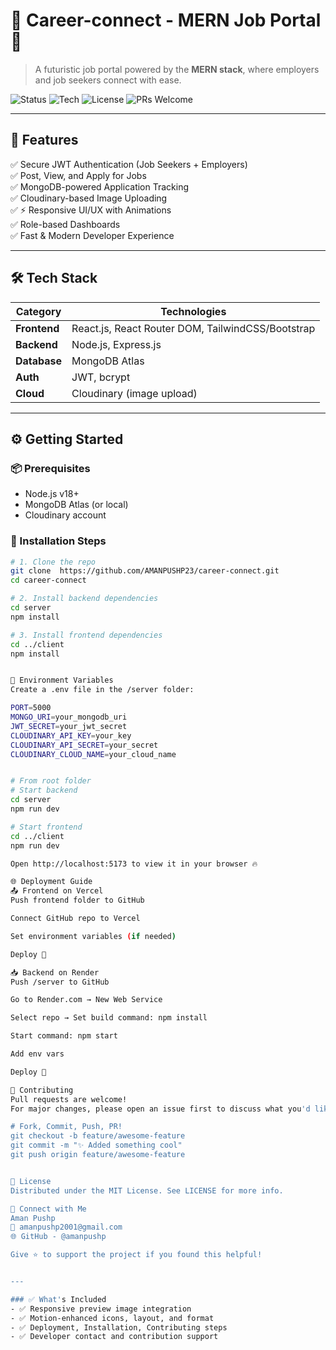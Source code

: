 # 💼 Career-connect - MERN Job Portal 🚀



> A futuristic job portal powered by the **MERN stack**, where employers and job seekers connect with ease.

![Status](https://img.shields.io/badge/status-active-brightgreen?style=flat-square)
![Tech](https://img.shields.io/badge/MERN%20Stack-MongoDB%2CExpress%2CReact%2CNode-blue?style=flat-square)
![License](https://img.shields.io/badge/license-MIT-lightgrey?style=flat-square)
![PRs Welcome](https://img.shields.io/badge/PRs-welcome-green?style=flat-square)

---

## 🌟 Features

✅ Secure JWT Authentication (Job Seekers + Employers)  
✅ Post, View, and Apply for Jobs  
✅ MongoDB-powered Application Tracking  
✅ Cloudinary-based Image Uploading  
✅ ⚡ Responsive UI/UX with Animations  
✅ Role-based Dashboards  
✅ Fast & Modern Developer Experience

---

## 🛠️ Tech Stack

| Category       | Technologies                                     |
|----------------|--------------------------------------------------|
| **Frontend**   | React.js, React Router DOM, TailwindCSS/Bootstrap |
| **Backend**    | Node.js, Express.js                              |
| **Database**   | MongoDB Atlas                                    |
| **Auth**       | JWT, bcrypt                                       |
| **Cloud**      | Cloudinary (image upload)                        |

---

## ⚙️ Getting Started

### 📦 Prerequisites

- Node.js v18+  
- MongoDB Atlas (or local)  
- Cloudinary account  

### 🚀 Installation Steps

```bash
# 1. Clone the repo
git clone  https://github.com/AMANPUSHP23/career-connect.git
cd career-connect

# 2. Install backend dependencies
cd server
npm install

# 3. Install frontend dependencies
cd ../client
npm install


🔐 Environment Variables
Create a .env file in the /server folder:

PORT=5000
MONGO_URI=your_mongodb_uri
JWT_SECRET=your_jwt_secret
CLOUDINARY_API_KEY=your_key
CLOUDINARY_API_SECRET=your_secret
CLOUDINARY_CLOUD_NAME=your_cloud_name


# From root folder
# Start backend
cd server
npm run dev

# Start frontend
cd ../client
npm run dev

Open http://localhost:5173 to view it in your browser 🔥

🌐 Deployment Guide
📤 Frontend on Vercel
Push frontend folder to GitHub

Connect GitHub repo to Vercel

Set environment variables (if needed)

Deploy 🎉

📥 Backend on Render
Push /server to GitHub

Go to Render.com → New Web Service

Select repo → Set build command: npm install

Start command: npm start

Add env vars

Deploy 🚀

🤝 Contributing
Pull requests are welcome!
For major changes, please open an issue first to discuss what you'd like to change.

# Fork, Commit, Push, PR!
git checkout -b feature/awesome-feature
git commit -m "✨ Added something cool"
git push origin feature/awesome-feature


📄 License
Distributed under the MIT License. See LICENSE for more info.

💬 Connect with Me
Aman Pushp
📧 amanpushp2001@gmail.com
🌐 GitHub - @amanpushp

Give ⭐ to support the project if you found this helpful!


---

### ✅ What's Included
- ✅ Responsive preview image integration
- ✅ Motion-enhanced icons, layout, and format
- ✅ Deployment, Installation, Contributing steps
- ✅ Developer contact and contribution support


